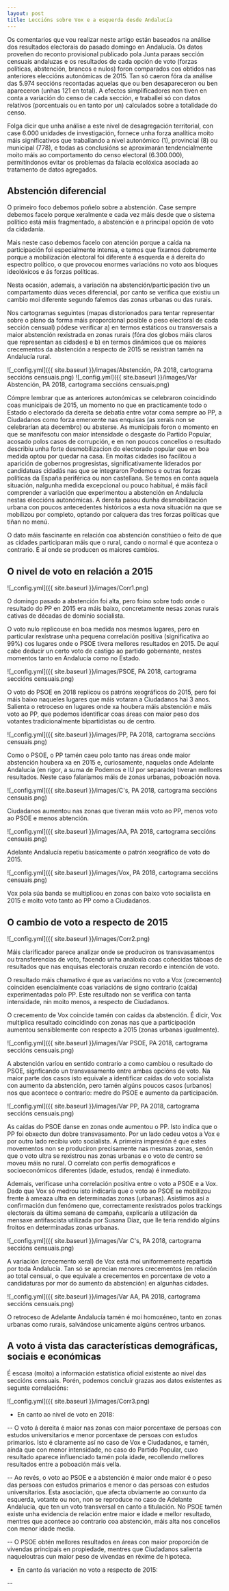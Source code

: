 ```yaml
---
layout: post
title: Leccións sobre Vox e a esquerda desde Andalucía
---
```



Os comentarios que vou realizar neste artigo están baseados na análise dos resultados electorais do pasado domingo en Andalucía. Os datos proveñen do reconto provisional publicado pola Junta paraas sección censuais andaluzas e os resultados de cada opción de voto (forzas políticas, abstención, brancos e nulos) foron comparados cos obtidos nas anteriores eleccións autonómicas de 2015. Tan só caeron fóra da análise das 5.974 seccións recontadas aquelas que ou ben desapareceron ou ben apareceron (unhas 121 en total). A efectos simplificadores non tiven en conta a variación do censo de cada sección, e traballei só con datos relativos (porcentuais ou en tanto por un) calculados sobre a totalidade do censo.

Folga dicir que unha análise a este nivel de desagregación territorial, con case 6.000 unidades de investigación, fornece unha forza analítica moito máis significativos que traballando a nivel autonómico (1), provincial (8) ou municipal (778), e todas as conclusións se aproximarán tendencialmente moito máis ao comportamento do censo electoral (6.300.000), permitíndonos evitar os problemas da falacia ecolóxica asociada ao tratamento de datos agregados.

## Abstención diferencial ##

O primeiro foco debemos poñelo sobre a abstención. Case sempre debemos facelo porque xeralmente e cada vez máis desde que o sistema político está máis fragmentado, a abstención e a principal opción de voto da cidadanía.

Mais neste caso debemos facelo con atención porque a caída na participación foi especialmente intensa, e temos que fixarnos dobremente porque a mobilización electoral foi diferente á esquerda e á dereita do espectro político, o que provocou enormes variacións no voto aos bloques ideolóxicos e ás forzas políticas.

Nesta ocasión, ademais, a variación na abstención/participación tivo un compartamento dúas veces diferencial, por canto se verifica que existiu un cambio moi diferente segundo falemos das zonas urbanas ou das rurais.

Nos cartogramas seguintes (mapas distorionados para tentar representar sobre o plano da forma máis proporcional posible o peso electoral de cada sección censual) pódese verificar a) en termos estáticos ou transversais a maior abstención rexistrada en zonas rurais (fóra dos globos máis claros que representan as cidades) e b) en termos dinámicos que os maiores crecementos da abstención a respecto de 2015 se rexistran tamén na Andalucía rural.

![_config.yml]({{ site.baseurl }}/images/Abstención, PA 2018, cartograma seccións censuais.png)
![_config.yml]({{ site.baseurl }}/images/Var Abstención, PA 2018, cartograma seccións censuais.png)

Cómpre lembrar que as anteriores autonómicas se celebraron coincidindo coas municipais de 2015, un momento no que en practicamente todo o Estado o electorado da dereita se debatía entre votar coma sempre ao PP, a Ciudadanos como forza emerxente nas enquisas (as xerais non se celebrarían ata decembro) ou absterse. As municipais foron o momento en que se manifesotu con maior intensidade o desgaste do Partido Popular, acosado polos casos de corrupción, e en non poucos concellos o resultado describiu unha forte desmobilizacion do electorado popular que en boa medida optou por quedar na casa. En moitas cidades iso facilitou a aparición de gobernos progresistas, significativamente liderados por candidatuas cidadás nas que se integraron Podemos e outras forzas políticas da España periférica ou non castellana. Se temos en conta aquela situación, nalgunha medida excepcional ou pouco habitual, é máis fácil comprender a variación que experimentou a abstención en Andalucía nestas eleccións autonómicas. A dereita pasou dunha desmobilización urbana con poucos antecedentes históricos a esta nova situación na que se mobilizou por completo, optando por calquera das tres forzas políticas que tiñan no menú.

O dato máis fascinante en relación coa abstención constitúeo o feito de que as cidades participaran máis que o rural, cando o normal é que aconteza o contrario. É aí onde se producen os maiores cambios.

## O nivel de voto en relación a 2015 ##

![_config.yml]({{ site.baseurl }}/images/Corr1.png)

O domingo pasado a abstención foi alta, pero foino sobre todo onde o resultado do PP en 2015 era máis baixo, concretamente nesas zonas rurais cativas de décadas de dominio socialista.

O voto nulo replicouse en boa medida nos mesmos lugares, pero en particular rexístrase unha pequena correlación positiva (significativa ao 99%) cos lugares onde o PSOE tivera mellores resultados en 2015. De aquí cabe deducir un certo voto de castigo ao partido gobernante, nestes momentos tanto en Andalucía como no Estado.

![_config.yml]({{ site.baseurl }}/images/PSOE, PA 2018, cartograma seccións censuais.png)

O voto do PSOE en 2018 replicou os patróns xeográficos do 2015, pero foi máis baixo naqueles lugares que máis votaran a Ciudadanos hai 3 anos. Salienta o retroceso en lugares onde xa houbera máis abstención e máis voto ao PP, que podemos identificar coas áreas con maior peso dos votantes tradicionalmente bipartidistas ou de centro.

![_config.yml]({{ site.baseurl }}/images/PP, PA 2018, cartograma seccións censuais.png)

Como o PSOE, o PP tamén caeu polo tanto nas áreas onde maior abstención houbera xa en 2015 e, curiosamente, naquelas onde Adelante Andalucía (en rigor, a suma de Podemos e IU por separado) tiveran mellores resultados. Neste caso falaríamos máis de zonas urbanas, poboación nova.

![_config.yml]({{ site.baseurl }}/images/C's, PA 2018, cartograma seccións censuais.png)

Ciudadanos aumentou nas zonas que tiveran máis voto ao PP, menos voto ao PSOE e menos abtención.

![_config.yml]({{ site.baseurl }}/images/AA, PA 2018, cartograma seccións censuais.png)

Adelante Andalucía repetiu basicamente o patrón xeográfico de voto do 2015.

![_config.yml]({{ site.baseurl }}/images/Vox, PA 2018, cartograma seccións censuais.png)

Vox pola súa banda se multiplicou en zonas con baixo voto socialista en 2015 e moito voto tanto ao PP como a Ciudadanos.

## O cambio de voto a respecto de 2015 ##

![_config.yml]({{ site.baseurl }}/images/Corr2.png)

Máis clarificador parece analizar onde se produciron os transvasamentos ou transferencias de voto, facendo unha analoxía coas coñecidas táboas de resultados que nas enquisas electorais cruzan recordo e intención de voto.

O resultado máis chamativo é que as variacións no voto a Vox (crecemento) coinciden esencialmente coas variacións de signo contrario (caída) experimentadas polo PP. Este resultado non se verifica con tanta intensidade, nin moito menos, a respecto de Ciudadanos.

O crecemento de Vox coincide tamén con caídas da abstención. É dicir, Vox multiplica resultado coincidindo con zonas nas que a participación aumentou sensiblemente con respecto a 2015 (zonas urbanas igualmente).

![_config.yml]({{ site.baseurl }}/images/Var PSOE, PA 2018, cartograma seccións censuais.png)

A abstención varíou en sentido contrario a como cambiou o resultado do PSOE, signficando un transvasamento entre ambas opcións de voto. Na maior parte dos casos isto equivale a identificar caídas do voto socialista con aumento da abstención, pero tamén algúns poucos casos (urbanos) nos que acontece o contrario: medre do PSOE e aumento da participación.

![_config.yml]({{ site.baseurl }}/images/Var PP, PA 2018, cartograma seccións censuais.png)

As caídas do PSOE danse en zonas onde aumentou o PP. Isto indica que o PP foi obxecto dun dobre transvasamento. Por un lado cedeu votos a Vox e por outro lado recibiu voto socialista. A primeira impresión é que estes movementos non se produciron precisamente nas mesmas zonas, senón que o voto ultra se rexistrou nas zonas urbanas e o voto de centro se moveu máis no rural. O correlato con perfís demográficos e socioeconómicos diferentes (idade, estudos, renda) é inmediato.

Ademais, verifícase unha correlación positiva entre o voto a PSOE e a Vox. Dado que Vox só medrou isto indicaría que o voto ao PSOE se mobilizou frente á ameaza ultra en determinadas zonas (urbanas). Asistimos así a confirmación dun fenómeno que, correctamente rexistrados polos trackings electorais da última semana de campaña, explicaría a utilización da mensaxe antifascista utilizada por Susana Díaz, que lle tería rendido algúns froitos en determinadas zonas urbanas.

![_config.yml]({{ site.baseurl }}/images/Var C's, PA 2018, cartograma seccións censuais.png)

A variación (crecemento xeral) de Vox está moi uniformemente repartida por toda Andalucía. Tan só se aprecian menores crecementos (en relación ao total censual, o que equivale a crecementos en porcentaxe de voto a candidaturas por mor do aumento da abstención) en algunhas cidades.

![_config.yml]({{ site.baseurl }}/images/Var AA, PA 2018, cartograma seccións censuais.png)

O retroceso de Adelante Andalucía tamén é moi homoxéneo, tanto en zonas urbanas como rurais, salvándose unicamente algúns centros urbanos.

## A voto á vista das características demográficas, sociais e económicas ##

É escasa (moito) a información estatística oficial existente ao nivel das seccións censuais. Porén, podemos concluír grazas aos datos existentes as segunte correlacións:

![_config.yml]({{ site.baseurl }}/images/Corr3.png)

- En canto ao nivel de voto en 2018:

-- O voto á dereita é maior nas zonas con maior porcentaxe de persoas con estudos universitarios e menor porcentaxe de persoas con estudos primarios. Isto é claramente así no caso de Vox e Ciudadanos, e tamén, aínda que con menor intensidade, no caso do Partido Popular, cuxo resultado aparece influenciado tamén pola idade, recollendo mellores resultados entre a poboación máis vella.

-- Ao revés, o voto ao PSOE e a abstención é maior onde maior é o peso das persoas con estudos primarios e menor o das persoas con estudos universitarios. Esta asociación, que afecta obviamente ao conxunto da esquerda, votante ou non, non se reproduce no caso de Adelante Andalucía, que ten un voto transversal en canto a titulación. No PSOE tamén existe unha evidencia de relación entre maior e idade e mellor resultado, mentres que acontece ao contrario coa abstención, máis alta nos concellos con menor idade media.

-- O PSOE obtén mellores resultados en áreas con maior proporción de vivendas principais en propiedade, mentres que Ciudadanos salienta naqueloutras cun maior peso de vivendas en réxime de hipoteca.

- En canto ás variación no voto a respecto de 2015:

-- 

